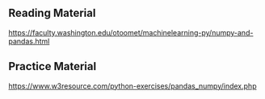 ## Reading Material
https://faculty.washington.edu/otoomet/machinelearning-py/numpy-and-pandas.html

## Practice Material
https://www.w3resource.com/python-exercises/pandas_numpy/index.php
